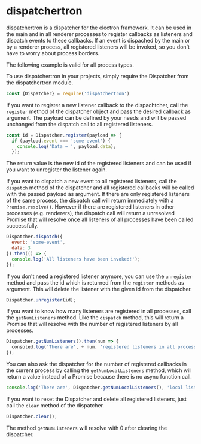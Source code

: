 # dispatchertron

dispatchertron is a dispatcher for the electron framework.
It can be used in the main and in all renderer processes to register callbacks as listeners and dispatch events to these callbacks.
If an event is dispached by the main or by a renderer process, all registered listeners will be invoked, so you don't have to worry about process borders.

The following example is valid for all process types.

To use dispatchertron in your projects, simply require the Dispatcher from the dispatchertron module.
``` javascript
const {Dispatcher} = require('dispatchertron')
```

If you want to register a new listener callback to the dispachtcher, call the `register` method of the dispatcher object and pass the desired callback as argument. The payload can be defined by your needs and will be passed unchanged from the dispatch call to all registered listeners.
``` javascript
const id = Dispatcher.register(payload => {
  if (payload.event === 'some-event') {
    console.log('Data = ', payload.data);
  });
```
The return value is the new id of the registered listeners and can be used if you want to unregister the listener again.

If you want to dispatch a new event to all registered listeners, call the `dispatch` method of the dispatcher and all registered callbacks will be called with the passed payload as argument.
If there are only registered listeners of the same process, the dispatch call will return immediately with a `Promise.resolve()`. However if there are registered listeners in other processes (e.g. renderers), the dispatch call will return a unresolved Promise that will resolve once all listeners of all processes have been called successfully.
``` javascript
Dispatcher.dispatch({
  event: 'some-event',
  data: 3
}).then(() => {
  console.log('All listeners have been invoked!');
});
```

If you don't need a registered listener anymore, you can use the `unregister` method and pass the id which is returned from the `register` methods as argument. This will delete the listener with the given id from the dispatcher.
``` javascript
Dispatcher.unregister(id);
```

If you want to know how many listeners are registered in all processes, call the `getNumListeners` method. Like the `dispatch` method, this will return a Promise that will resolve with the number of registered listeners by all processes.
``` javascript
Dispatcher.getNumListeners().then(num => {
  consoled.log('There are', + num, 'registered listeners in all processes');
});
```

You can also ask the dispatcher for the number of registered callbacks in the current process by calling the `getNumLocalListeners` method, which will return a value instead of a Promise because there is no async function call.
``` javascript
console.log('There are', Dispatcher.getNumLocalListeners(), 'local listeners');
```

If you want to reset the Dispatcher and delete all registered listeners, just call the `clear` method of the dispatcher.
``` javascript
Dispatcher.clear();
```
The method `getNumListeners` will resolve with 0 after clearing the dispatcher.
